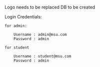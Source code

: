 Logo needs to be replaced
DB to be created

Login Credentials:

	for admin:

		Username : admin@msu.com
		Password : admin

	for student 

		Username : student@msu.com
		Password : admin 
